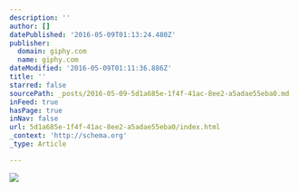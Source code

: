 ```yaml
---
description: ''
author: []
datePublished: '2016-05-09T01:13:24.480Z'
publisher:
  domain: giphy.com
  name: giphy.com
dateModified: '2016-05-09T01:11:36.886Z'
title: ''
starred: false
sourcePath: _posts/2016-05-09-5d1a685e-1f4f-41ac-8ee2-a5adae55eba0.md
inFeed: true
hasPage: true
inNav: false
url: 5d1a685e-1f4f-41ac-8ee2-a5adae55eba0/index.html
_context: 'http://schema.org'
_type: Article

---
```

![](https://media.giphy.com/media/JIX9t2j0ZTN9S/giphy.gif)